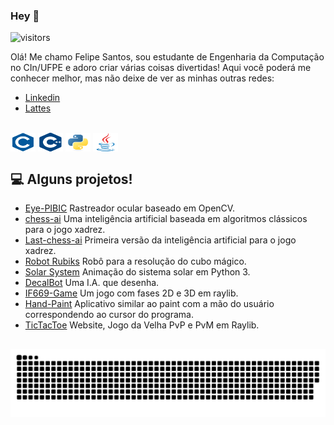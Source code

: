 ### Hey 👋

![visitors](https://visitor-badge.glitch.me/badge?page_id=SageScroll18144=SageScroll18144)

Olá! Me chamo Felipe Santos, sou estudante de Engenharia da Computação no CIn/UFPE e adoro criar várias coisas divertidas! Aqui você poderá me conhecer melhor, mas não deixe de ver as minhas outras redes:

- [Linkedin](https://www.linkedin.com/in/felipe-santos-15aa4624a/)
- [Lattes](http://lattes.cnpq.br/3482951549554510)
 
<div>
<div style="display: inline_block"><br>
  <img align="center" alt="C" height="30" width="40" src="https://raw.githubusercontent.com/devicons/devicon/master/icons/c/c-plain.svg">
  <img align="center" alt="Cplusplus" height="30" width="40" src="https://raw.githubusercontent.com/devicons/devicon/master/icons/cplusplus/cplusplus-plain.svg">
  <img align="center" alt="Python" height="30" width="40" src="https://raw.githubusercontent.com/devicons/devicon/master/icons/python/python-original.svg">
  <img align="center" alt="Java" height="30" width="40" src="https://raw.githubusercontent.com/devicons/devicon/master/icons/java/java-original.svg">

</div>

 ##
 
 ## 💻 Alguns projetos!

* [Eye-PIBIC](https://github.com/SageScroll18144/Eye-PIBIC) Rastreador ocular baseado em OpenCV.
* [chess-ai](https://github.com/lightTuring/chess-ai) Uma inteligência artificial baseada em algoritmos clássicos para o jogo xadrez.
* [Last-chess-ai](https://github.com/SageScroll18144/Last-chess-ai) Primeira versão da inteligência artificial para o jogo xadrez.
* [Robot Rubiks](https://github.com/SageScroll18144/Robot_Rubiks) Robô para a resolução do cubo mágico.
* [Solar System](https://github.com/SageScroll18144/Solar-System) Animação do sistema solar em Python 3.
* [DecalBot](https://github.com/SageScroll18144/DecalBot) Uma I.A. que desenha.
* [IF669-Game](https://github.com/SageScroll18144/IF669-Game) Um jogo com fases 2D e 3D em raylib.
* [Hand-Paint](https://github.com/SageScroll18144/Hand-Paint) Aplicativo similar ao paint com a mão do usuário correspondendo ao cursor do programa.
* [TicTacToe](https://github.com/SageScroll18144/TicTacToe) Website, Jogo da Velha PvP e PvM em Raylib.
 ##
 
![Snake animation](https://github.com/SageScroll18144/SageScroll18144/blob/main/github-user-contribution.svg)
